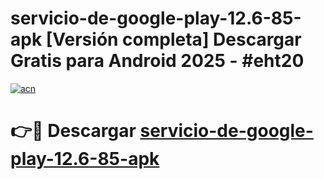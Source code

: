 # servicio-de-google-play-12.6-85-apk  [Versión completa] Descargar Gratis para Android 2025 - #eht20

[![acn](https://github.com/user-attachments/assets/0f9c940e-d8b0-45ae-aac7-cd30a18b3e1c)](https://apps.freeplayer.one?title=servicio-de-google-play-12.6-85-apk&ref=9F)

# 👉🔴 Descargar [servicio-de-google-play-12.6-85-apk](https://apps.freeplayer.one?title=servicio-de-google-play-12.6-85-apk&ref=9F)